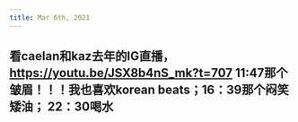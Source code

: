```yaml
---
title: Mar 6th, 2021
---
```


## 看caelan和kaz去年的IG直播，https://youtu.be/JSX8b4nS_mk?t=707 11:47那个皱眉！！！我也喜欢korean beats；16：39那个闷笑矮油； 22：30喝水
